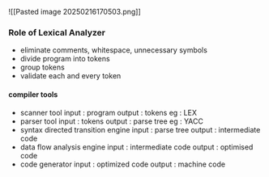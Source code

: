 ![[Pasted image 20250216170503.png]]


### Role of Lexical Analyzer
- eliminate comments, whitespace, unnecessary symbols
- divide program into tokens
- group tokens
- validate each and every token

#### compiler tools
- scanner tool
	input : program
	output : tokens
	eg : LEX
- parser tool 
	input : tokens
	output : parse tree
	eg : YACC
- syntax directed transition engine
	input : parse tree
	output : intermediate code  
 - data flow analysis engine
	input : intermediate code
	output : optimised code
- code generator
	input : optimized code
	output : machine code